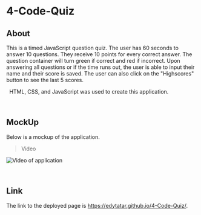 # 4-Code-Quiz

## About

This is a timed JavaScript question quiz. The user has 60 seconds to answer 10 questions. They receive 10 points for every correct answer. The question container will turn green if correct and red if incorrect. Upon answering all questions or if the time runs out, the user is able to input their name and their score is saved. The user can also click on the "Highscores" button to see the last 5 scores.

&nbsp;
HTML, CSS, and JavaScript was used to create this application.

&nbsp;
## MockUp

Below is a mockup of the application.

> Video

![Video of application](Assets/Video/Code-Quiz.gif)



&nbsp;
## Link

The link to the deployed page is https://edytatar.github.io/4-Code-Quiz/. 